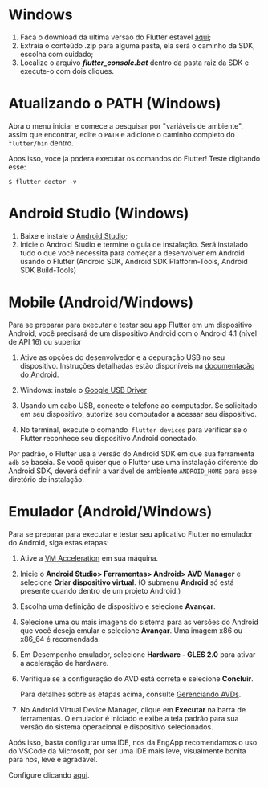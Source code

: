 # Windows

1. Faca o download da ultima versao do Flutter estavel [aqui](https://storage.googleapis.com/flutter_infra/releases/stable/windows/flutter_windows_v1.2.1-stable.zip "aqui");
2. Extraia o conteúdo .zip para alguma pasta, ela será o caminho da SDK, escolha com cuidado;
3. Localize o arquivo ***flutter_console.bat*** dentro da pasta raiz da SDK e execute-o com dois cliques.

# Atualizando o PATH (Windows)

Abra o menu iniciar e comece a pesquisar por "variáveis de ambiente", assim que encontrar, edite o `PATH` e adicione o caminho completo do `flutter/bin` dentro.

Apos isso, voce ja podera executar os comandos do Flutter! Teste digitando esse:

`$ flutter doctor -v`

# Android Studio (Windows)
1. Baixe e instale o [Android Studio](https://developer.android.com/studio "Android Studio");
2. Inicie o Android Studio e termine o guia de instalação. Será instalado tudo o que você necessita para começar a desenvolver em Android usando o Flutter (Android SDK, Android SDK Platform-Tools, Android SDK Build-Tools)

# Mobile (Android/Windows)

Para se preparar para executar e testar seu app Flutter em um dispositivo Android, você precisará de um dispositivo Android com o Android 4.1 (nível de API 16) ou superior

1. Ative as opções do desenvolvedor e a depuração USB no seu dispositivo. Instruções detalhadas estão disponíveis na [documentação do Android](https://developer.android.com/studio/debug/dev-options "documentação do Android").

2. Windows: instale o [Google USB Driver](https://developer.android.com/studio/run/win-usb "Google USB Driver")

3. Usando um cabo USB, conecte o telefone ao computador. Se solicitado em seu dispositivo, autorize seu computador a acessar seu dispositivo.

4. No terminal, execute o comando` flutter devices` para verificar se o Flutter reconhece seu dispositivo Android conectado.

Por padrão, o Flutter usa a versão do Android SDK em que sua ferramenta `adb` se baseia. Se você quiser que o Flutter use uma instalação diferente do Android SDK, deverá definir a variável de ambiente `ANDROID_HOME` para esse diretório de instalação.

# Emulador (Android/Windows)

Para se preparar para executar e testar seu aplicativo Flutter no emulador do Android, siga estas etapas:

1. Ative a [VM Acceleration](https://developer.android.com/studio/run/emulator-acceleration "VM Acceleration") em sua máquina.

2. Inicie o **Android Studio> Ferramentas> Android> AVD Manager** e selecione **Criar dispositivo virtual**. (O submenu **Android** só está presente quando dentro de um projeto Android.)

3. Escolha uma definição de dispositivo e selecione **Avançar**.

4. Selecione uma ou mais imagens do sistema para as versões do Android que você deseja emular e selecione **Avançar**. Uma imagem x86 ou x86_64 é recomendada.

5. Em Desempenho emulador, selecione **Hardware - GLES 2.0** para ativar a aceleração de hardware.

6. Verifique se a configuração do AVD está correta e selecione **Concluir**.

	Para detalhes sobre as etapas acima, consulte [Gerenciando AVDs](https://developer.android.com/studio/run/managing-avds "Gerenciando AVDs").

7. No Android Virtual Device Manager, clique em **Executar** na barra de ferramentas. O emulador é iniciado e exibe a tela padrão para sua versão do sistema operacional e dispositivo selecionados.

Após isso, basta configurar uma IDE, nos da EngApp recomendamos o uso do VSCode da Microsoft, por ser uma IDE mais leve, visualmente bonita para nos, leve e agradável.

Configure clicando [aqui](https://github.com/engapplabs/setup-windows/blob/master/visual-studio-ide.md).
